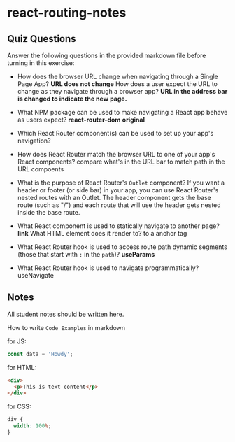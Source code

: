 # react-routing-notes

## Quiz Questions

Answer the following questions in the provided markdown file before turning in this exercise:

- How does the browser URL change when navigating through a Single Page App? **URL does not change**
  How does a user expect the URL to change as they navigate through a browser app?
  **URL in the address bar is changed to indicate the new page.**

- What NPM package can be used to make navigating a React app behave as users expect?
  **react-router-dom**
  **original**
- Which React Router component(s) can be used to set up your app's navigation?

- How does React Router match the browser URL to one of your app's React components?
  compare what's in the URL bar to match path in the URL compoents

- What is the purpose of React Router's `Outlet` component?
  If you want a header or footer (or side bar) in your app, you can use React Router's nested routes with an Outlet. The header component gets the base route (such as "/") and each route that will use the header gets nested inside the base route.

- What React component is used to statically navigate to another page? **link**
  What HTML element does it render to?
  to a anchor tag <a>

- What React Router hook is used to access route path dynamic segments (those that start with `:` in the `path`)?
  **useParams**

- What React Router hook is used to navigate programmatically?
  useNavigate

## Notes

All student notes should be written here.

How to write `Code Examples` in markdown

for JS:

```javascript
const data = 'Howdy';
```

for HTML:

```html
<div>
  <p>This is text content</p>
</div>
```

for CSS:

```css
div {
  width: 100%;
}
```
